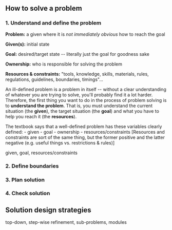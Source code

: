 How to solve a problem
----------------------

### 1. Understand and define the problem

**Problem:** a given where it is *not immediately obvious* how to reach the
             goal

**Given(s):** initial state

**Goal:** desired/target state -- literally just the goal for goodness
          sake

**Ownership:** who is responsible for solving the problem

**Resources & constraints:** "tools, knowledge, skills, materials, rules,
                             regulations, guidelines, boundaries, timings"...

An ill-defined problem is a problem in itself -- without a clear understanding
of whatever you are trying to solve, you'll probably find it a lot harder.
Therefore, the first thing you want to do in the process of problem solving is
to **understand the problem**. That is, you must understand the current
situation (the **given**), the target situation (the **goal**) and what you
have to help you reach it (the **resources**).

The textbook says that a well-defined problem has these variables clearly
defined:
    - given
    - goal
    - ownership
    - resources/constraints
[Resources and constraints are sort of the same thing, but the former positive
and the latter negative (e.g. useful things vs. restrictions & rules)]



given,
goal, resources/constraints


### 2. Define boundaries


### 3. Plan solution


### 4. Check solution


Solution design strategies
--------------------------

top-down, step-wise refinement, sub-problems, modules
